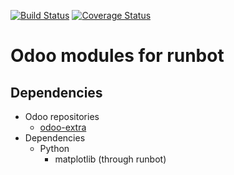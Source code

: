 [![Build Status](https://travis-ci.org/OCA/runbot-addons.svg?branch=8.0)](https://travis-ci.org/OCA/runbot-addons)
[![Coverage Status](https://img.shields.io/coveralls/OCA/runbot-addons.svg)](https://coveralls.io/r/OCA/runbot-addons?branch=8.0)

Odoo modules for runbot
========================

Dependencies
------------
* Odoo repositories
     * [odoo-extra](https://github.com/odoo/odoo-extra)
* Dependencies
     * Python
         * matplotlib (through runbot)
